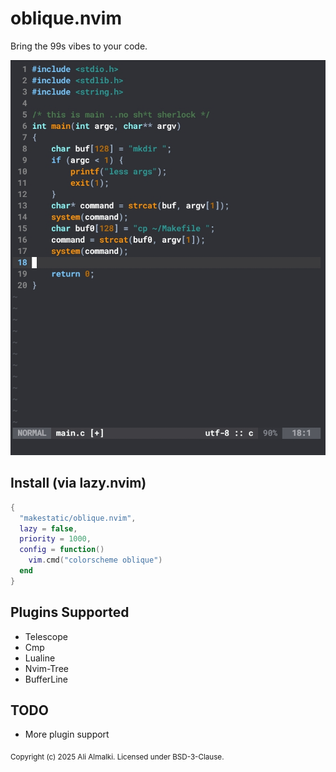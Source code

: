 # oblique.nvim
Bring the 99s vibes to your code.

![oblique.nvim](preview.png)

## Install (via lazy.nvim)
```lua
{
  "makestatic/oblique.nvim",
  lazy = false,
  priority = 1000,
  config = function()
    vim.cmd("colorscheme oblique")
  end
}
```

## Plugins Supported
- Telescope
- Cmp
- Lualine
- Nvim-Tree
- BufferLine

## TODO
- More plugin support

<sub>Copyright (c) 2025 Ali Almalki. Licensed under BSD-3-Clause.</sub>
